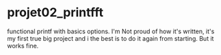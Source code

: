 # projet02_printfft
functional printf with basics options. I'm Not proud of how it's written, it's my first true big project and i the best is to do it again from starting. But it works fine.
